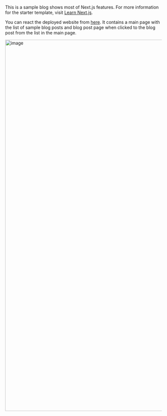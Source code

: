 This is a sample blog shows most of Next.js features. For more information for the starter template, visit [Learn Next.js](https://nextjs.org/learn).

You can react the deployed website from [here](https://nextjs-image-gallery-starter-pgut.vercel.app/). It contains a main page with the list of sample blog posts and blog post page when clicked to the blog post from the list in the main page. 

<img width="1191" alt="image" src="https://github.com/mehmetakifakkus/nextjs-sample-blog/assets/20241799/72dfa5c0-2d8f-4678-bebe-ae0a0d606b69">
